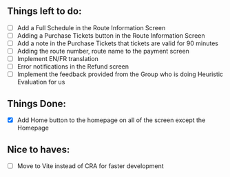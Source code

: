 ## Things left to do:
- [ ] Add a Full Schedule in the Route Information Screen
- [ ] Adding a Purchase Tickets button in the Route Information Screen
- [ ] Add a note in the Purchase Tickets that tickets are valid for 90 minutes 
- [ ] Adding the route number, route name to the payment screen
- [ ] Implement EN/FR translation
- [ ] Error notifications in the Refund screen
- [ ] Implement the feedback provided from the Group who is doing Heuristic Evaluation for us 

## Things Done:
- [x] Add Home button to the homepage on all of the screen except the Homepage

## Nice to haves:
- [ ] Move to Vite instead of CRA for faster development